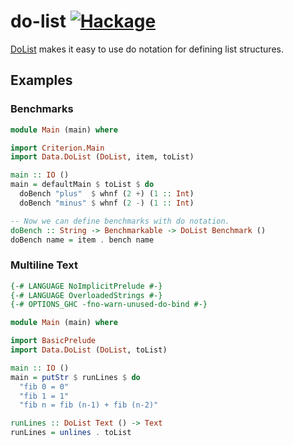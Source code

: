 # do-list [![Hackage][hackage-badge]][hackage]
[DoList] makes it easy to use do notation for defining list structures.

## Examples

### Benchmarks
```haskell
module Main (main) where

import Criterion.Main
import Data.DoList (DoList, item, toList)

main :: IO ()
main = defaultMain $ toList $ do
  doBench "plus"  $ whnf (2 +) (1 :: Int)
  doBench "minus" $ whnf (2 -) (1 :: Int)

-- Now we can define benchmarks with do notation.
doBench :: String -> Benchmarkable -> DoList Benchmark ()
doBench name = item . bench name
```

### Multiline Text
```haskell
{-# LANGUAGE NoImplicitPrelude #-}
{-# LANGUAGE OverloadedStrings #-}
{-# OPTIONS_GHC -fno-warn-unused-do-bind #-}

module Main (main) where

import BasicPrelude
import Data.DoList (DoList, toList)

main :: IO ()
main = putStr $ runLines $ do
  "fib 0 = 0"
  "fib 1 = 1"
  "fib n = fib (n-1) + fib (n-2)"

runLines :: DoList Text () -> Text
runLines = unlines . toList
```

[hackage]: https://hackage.haskell.org/package/do-list
[hackage-badge]: https://img.shields.io/hackage/v/do-list.svg
[DoList]: https://hackage.haskell.org/package/do-list/docs/Data-DoList.html
